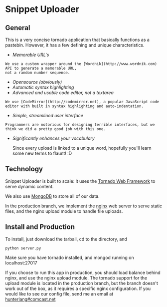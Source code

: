 Snippet Uploader
=================

General
-------

This is a very concise tornado application that basically functions as a pastebin.
However, it has a few defining and unique characteristics.

*	 *Memorable URL's*
	 
    We use a custom wrapper around the [Wordnik](http://www.wordnik.com) API to generate a memorable URL, 
    not a random number sequence.
*	 *Opensource (obviously)*
*	 *Automatic syntax highlighting*
*	 *Advanced and usable code editor, _not_ a textarea*
	 
    We use [CodeMirror](http://codemirror.net), a popular JavaScript code editor with built in syntax highlighting and auto-indentation.
*	 *Simple, streamlined user interface*

    Programmers are notorious for designing terrible interfaces, but we think we did a pretty good job with this one.
*	*Significantly enhances your vocabulary*

    Since every upload is linked to a unique word, hopefully you'll learn some new terms to flaunt! :D


Technology
-----------
Snippet Uploader is built to scale: it uses the [Tornado Web Framework](http://www.tornadoweb.org) to serve dynamic content.

We also use [MongoDB](http://www.mongodb.org) to store all of our data.

In the production branch, we implement the [nginx](http://nginx.org) web server to serve static files, and the nginx upload module to handle file uploads.

Install and Production
---------------

To install, just download the tarball, cd to the directory, and 

    python server.py

Make sure you have tornado installed, and mongod running on localhost:27017

If you choose to run this app in production, you should load balance behind nginx, and use the nginx upload module.
The tornado support for the upload module is located in the production branch, but the branch doesn't work out of the box, as it requires
a specific nginx configuration. If you would like to see our config file, send me an email at [hunterlang#comcast.net](mailto:hunterlang@comcast.net)

